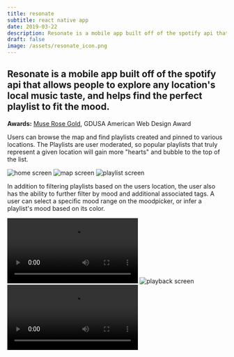 ```yaml
---
title: resonate
subtitle: react native app
date: 2019-03-22
description: Resonate is a mobile app built off of the spotify api that allows people to explore any location's local music taste, and helps find the perfect playlist to fit the mood.
draft: false
image: /assets/resonate_icon.png
---
```


## Resonate is a mobile app built off of the spotify api that allows people to explore any location's local music taste, and helps find the perfect playlist to fit the mood.

**Awards:** [Muse Rose Gold](https://museaward.com/winner-info.php?id=2275), GDUSA American Web Design Award

Users can browse the map and find playlists created and pinned to various locations. The Playlists are user moderated, so popular playlists that truly represent a given location will gain more "hearts" and bubble to the top of the list.

![home screen](/assets/resonate_home.png)
![map screen](/assets/resonate_map.png)
![playlist screen](/assets/resonate_playlist.png)

In addition to filtering playlists based on the users location, the user also has the ability to further filter by mood and additional associated tags. A user can select a specific mood range on the moodpicker, or infer a playlist's mood based on its color.

![home screen](/assets/resonate_track-stack.mp4)
![playback screen](/assets/resonate_playback.png)
![playlist screen](/assets/resonate_mood-picker.mp4)
